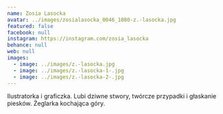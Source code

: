 ```yaml
---
name: Zosia Lasocka
avatar: ../images/zosialasocka_0046_1080-z.-lasocka.jpg
featured: false
facebook: null
instagram: https://instagram.com/zosia_lasocka
behance: null
web: null
images:
  - image: ../images/z.-lasocka.jpg
  - image: ../images/z.-lasocka-1-.jpg
  - image: ../images/z.-lasocka-2-.jpg
---
```

Ilustratorka i graficzka. Lubi dziwne stwory, twórcze przypadki i głaskanie piesków. Żeglarka kochająca góry.
